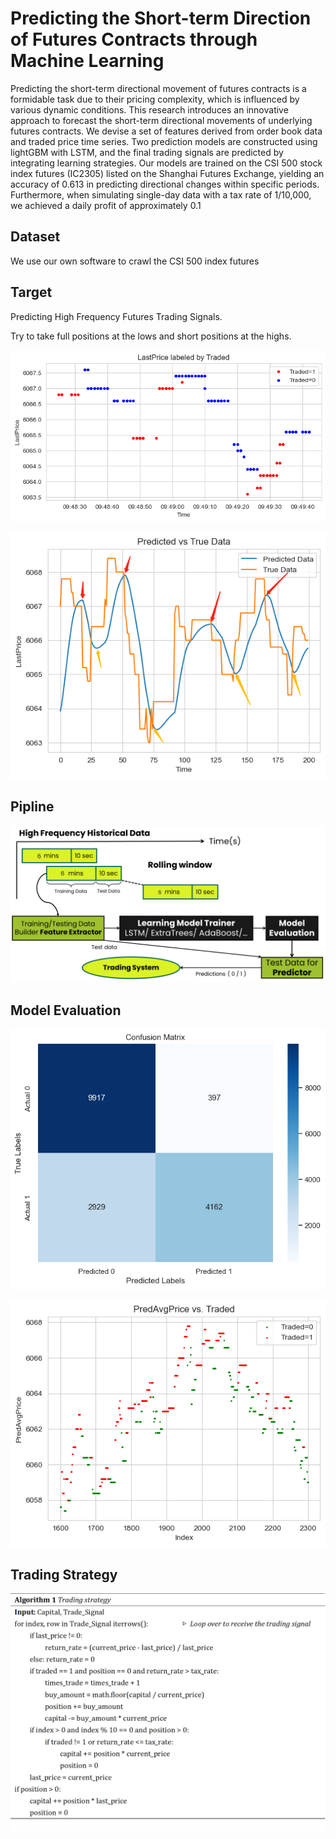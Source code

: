 # Predicting the Short-term Direction of Futures Contracts through Machine Learning  

Predicting the short-term directional movement of futures contracts is a formidable task due to their pricing complexity, which is influenced by various dynamic conditions. This research introduces an innovative approach to forecast the short-term directional movements of underlying futures contracts. We devise a set of features derived from order book data and traded price time series. Two prediction models are constructed using lightGBM with LSTM, and the final trading signals are predicted by integrating learning strategies. Our models are trained on the CSI 500 stock index futures (IC2305) listed on the Shanghai Futures Exchange, yielding an accuracy of 0.613 in predicting directional changes within specific periods. Furthermore, when simulating single-day data with a tax rate of 1/10,000, we achieved a daily profit of approximately 0.1  

## Dataset

We use our own software to crawl the CSI 500 index futures

## Target

Predicting High Frequency Futures Trading Signals.

Try to take full positions at the lows and short positions at the highs.

![traded](img\traded.png)

![traded](img\pred.png)

## Pipline

![traded](img\pipeline.png)

## Model Evaluation

![traded](img\cm.png)

![traded](img\lstmprice.png)

## Trading Strategy

![traded](img\algo.png)
